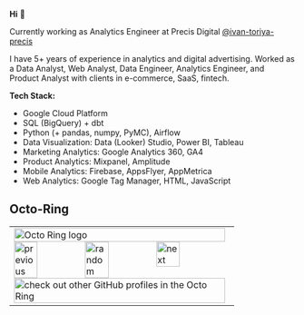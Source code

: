 **Hi** 👋

Currently working as Analytics Engineer at Precis Digital [@ivan-toriya-precis](https://github.com/ivan-toriya-precis)

I have 5+ years of experience in analytics and digital advertising. Worked as a Data Analyst, Web Analyst, Data Engineer, Analytics Engineer, and Product Analyst with clients in e-commerce, SaaS, fintech.

**Tech Stack:**

* Google Cloud Platform
* SQL (BigQuery) + dbt
* Python (+ pandas, numpy, PyMC), Airflow
* Data Visualization: Data (Looker) Studio, Power BI, Tableau
* Marketing Analytics: Google Analytics 360, GA4
* Product Analytics: Mixpanel, Amplitude
* Mobile Analytics: Firebase, AppsFlyer, AppMetrica
* Web Analytics: Google Tag Manager, HTML, JavaScript

## Octo-Ring
<table><tbody><tr><td><a href="https://octo-ring.com/"><img src="https://octo-ring.com/static/img/widget/top.png" width="99%" alt="Octo Ring logo" align="top"></a><br><a href="https://octo-ring.com/p/ivan-toriya/prev"><img src="https://octo-ring.com/static/img/widget/prev.png" width="33%" alt="previous" align="top" title="previous profile"></a><a href="https://octo-ring.com/p/ivan-toriya/random"><img src="https://octo-ring.com/static/img/widget/random.png" width="33%" alt="random" align="top" title="random profile"></a><a href="https://octo-ring.com/p/ivan-toriya/next"><img src="https://octo-ring.com/static/img/widget/next.png" width="33%" alt="next" align="top" title="next profile"></a><br><a href="https://octo-ring.com/"><img src="https://octo-ring.com/static/img/widget/bottom.png" width="99%" alt="check out other GitHub profiles in the Octo Ring" align="top"></a></td></tr></tbody></table>
